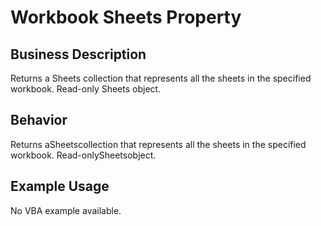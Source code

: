# Workbook Sheets Property

## Business Description
Returns a Sheets collection that represents all the sheets in the specified workbook. Read-only Sheets object.

## Behavior
Returns aSheetscollection that represents all the sheets in the specified workbook. Read-onlySheetsobject.

## Example Usage
No VBA example available.
